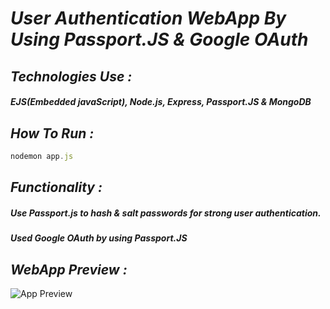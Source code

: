 
# _User Authentication WebApp By Using Passport.JS & Google OAuth_

## _Technologies Use :_
##### EJS(Embedded javaScript), Node.js, Express, Passport.JS & MongoDB

## _How To Run :_
``` javascript
nodemon app.js
```

## _Functionality :_
##### Use Passport.js to hash & salt passwords for strong user authentication.
##### Used Google OAuth by using Passport.JS


## _WebApp Preview :_
![App Preview](https://user-images.githubusercontent.com/47983955/104859911-70d10600-594e-11eb-932d-6eda48e31c9f.gif)

